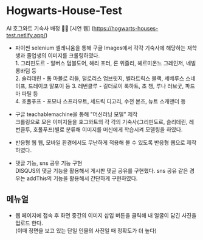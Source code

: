 # Hogwarts-House-Test
AI 호그와트 기숙사 배정 🦹‍♂️
[시연 웹] (https://hogwarts-houses-test.netlify.app/)

- 파이썬 selenium
셀레니움을 통해 구글 Images에서 각각 기숙사에 해당하는 재학생과 졸업생의 이미지를 크롤링하였다.     
                           1. 그리핀도르 - 알버스 덤블도어, 해리 포터, 론 위즐리, 헤르미온느 그레인저, 네빌 롱바텀 등         
                           2. 슬리데린 - 톰 마볼로 리들, 덜로리스 엄브릿지, 벨라트릭스 블랙, 세베루스 스네이프, 드레이코 말포이 등                                      3. 레번클루 - 길더로이 록하트, 초 챙, 루나 러브굿, 파드마 파틸 등        
                           4. 호풀푸프 - 포모나 스프라우트, 세드릭 디고리, 수전 본즈, 뉴트 스캐맨더 등       

- 구글 teachablemachine을 통해 "머신러닝 모델" 제작     
크롤링으로 모은 이미지들을 호그와트의 각 각의 기숙사(그리핀도르, 슬리데린, 레번클루, 호풀푸프)별로 분류해 이미지를 머신에게 학습시켜 모델링을 하였다.

- 반응형 웹
웹, 모바일 환경에서도 무난하게 적용해 볼 수 있도록 반응형 웹으로 제작하였다.

- 댓글 기능, sns 공유 기능 구현        
DISQUS의 댓글 기능을 활용해서 게시판 댓글 공유를 구현했다. sns 공유 같은 경우는 addThis의 기능을 활용해서 간단하게 구현하였다.

## 메뉴얼
- 웹 페이지에 접속 후 화면 중간의 이미지 삽입 버튼을 클릭해 내 얼굴이 담긴 사진을 업로드 한다.        
(이때 정면을 보고 있는 단일 인물의 사진일 때 정확도가 더 높다)
